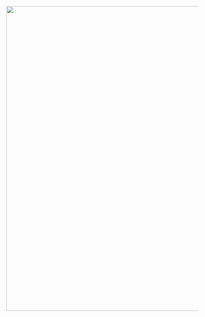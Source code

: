  <p align="center"><img width="800" src="https://github.com/sentriz/gonic/blob/master/.github/gonic.png?raw=true"></p>

